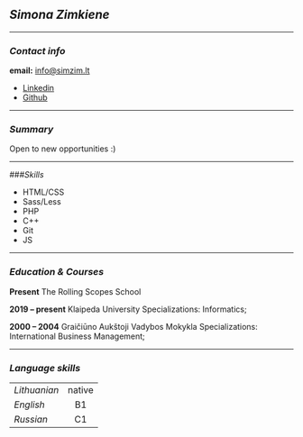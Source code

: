 
## _Simona Zimkiene_
***
### _Contact info_

__email:__ info@simzim.lt

* [Linkedin](www.linkedin.com/in/simona-z-simzim )
* [Github](https://github.com/simzim)


***
### _Summary_
Open to new opportunities :) 
***
###_Skills_
* HTML/CSS
* Sass/Less
* PHP
* C++
* Git
* JS
***
### _Education & Courses_

__Present__
The Rolling Scopes School

__2019 – present__
Klaipeda University
Specializations: Informatics;

__2000 – 2004__
Graičiūno Aukštoji Vadybos Mokykla
Specializations: International Business Management;

***
### _Language skills_

|        |       |
| ------------- |:-------------:| 
| _Lithuanian_    | native| 
| _English_      | B1     |   
| _Russian_ | C1     |  

